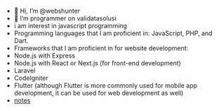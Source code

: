- 👋 Hi, I’m @webshunter
- 👀 I’m programmer on validatasolusi
- i am interest in javascript programming
- Programming languages that I am proficient in: JavaScript, PHP, and Dart.
- Frameworks that I am proficient in for website development:
 - Node.js with Express
 - Node.js with React or Next.js (for front-end development)
 - Laravel
 - CodeIgniter
 - Flutter (although Flutter is more commonly used for mobile app development, it can be used for web development as well)
- [notes](https://github.com/webshunter/note/tree/main)

<!---
webshunter/webshunter is a ✨ special ✨ repository because its `README.md` (this file) appears on your GitHub profile.
You can click the Preview link to take a look at your changes.
--->
